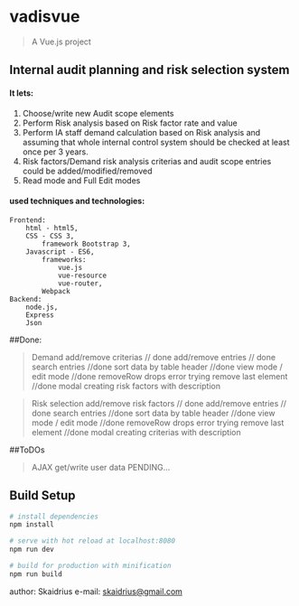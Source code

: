 # vadisvue

> A Vue.js project

## Internal audit planning and risk selection system
#### It lets:
1. Choose/write new Audit scope elements
2. Perform Risk analysis based on Risk factor rate and value
3. Perform IA staff demand calculation based on Risk analysis and assuming that 
whole internal control system should be checked at least once per 3 years.
4. Risk factors/Demand risk analysis criterias and audit scope entries could be added/modified/removed
5. Read mode and Full Edit modes


#### used techniques and technologies: 
    Frontend: 
        html - html5,
        CSS - CSS 3,
            framework Bootstrap 3,
        Javascript - ES6, 
            frameworks:
                vue.js
                vue-resource
                vue-router,
            Webpack 
    Backend: 
        node.js,
        Express
        Json


##Done: 
> Demand
>   add/remove criterias                                // done
>   add/remove entries                                  // done
>   search entries                                      //done
>   sort data by table header                           //done
>   view mode / edit mode                               //done
>   removeRow drops error trying remove last element    //done
>   modal creating risk factors with description

>  Risk selection
>   add/remove risk factors                             // done
>   add/remove entries                                  // done
>   search entries                                      //done
>   sort data by table header                           //done
>   view mode / edit mode                               //done
>   removeRow drops error trying remove last element    //done
>   modal creating criterias with description

##ToDOs   
>  AJAX get/write user data                PENDING...

## Build Setup

``` bash
# install dependencies
npm install

# serve with hot reload at localhost:8080
npm run dev

# build for production with minification
npm run build
```
author: Skaidrius
e-mail: skaidrius@gmail.com